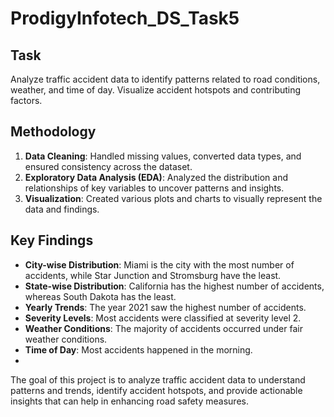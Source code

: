 # ProdigyInfotech_DS_Task5

## Task
Analyze traffic accident data to identify patterns related to road conditions, weather, and time of day. Visualize accident hotspots and contributing factors.
## Methodology

1. **Data Cleaning**: Handled missing values, converted data types, and ensured consistency across the dataset.
2. **Exploratory Data Analysis (EDA)**: Analyzed the distribution and relationships of key variables to uncover patterns and insights.
3. **Visualization**: Created various plots and charts to visually represent the data and findings.

## Key Findings

- **City-wise Distribution**: Miami is the city with the most number of accidents, while Star Junction and Stromsburg have the least.
- **State-wise Distribution**: California has the highest number of accidents, whereas South Dakota has the least.
- **Yearly Trends**: The year 2021 saw the highest number of accidents.
- **Severity Levels**: Most accidents were classified at severity level 2.
- **Weather Conditions**: The majority of accidents occurred under fair weather conditions.
- **Time of Day**: Most accidents happened in the morning.
- 

The goal of this project is to analyze traffic accident data to understand patterns and trends, identify accident hotspots, and provide actionable insights that can help in enhancing road safety measures.
